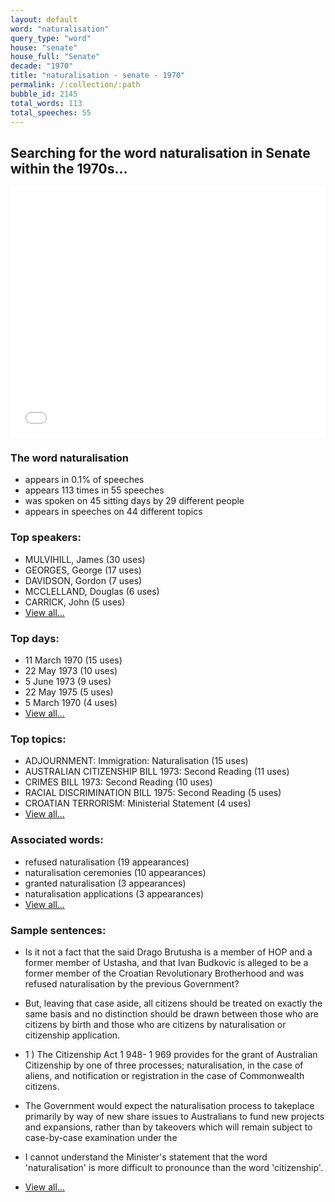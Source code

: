 ```yaml
---
layout: default
word: "naturalisation"
query_type: "word"
house: "senate"
house_full: "Senate"
decade: "1970"
title: "naturalisation - senate - 1970"
permalink: /:collection/:path
bubble_id: 2145
total_words: 113
total_speeches: 55
---
```



## Searching for the word **naturalisation** in Senate within the 1970s...

<iframe width="100%" height="400" frameborder="0" scrolling="no" src="//plot.ly/~wragge/2145.embed"></iframe>

### The word **naturalisation**

* appears in 0.1% of speeches
* appears 113 times in 55 speeches
* was spoken on 45 sitting days by 29 different people
* appears in speeches on 44 different topics

### Top speakers:

* MULVIHILL, James (30 uses)
* GEORGES, George (17 uses)
* DAVIDSON, Gordon (7 uses)
* MCCLELLAND, Douglas (6 uses)
* CARRICK, John (5 uses)
* [View all...](speakers/)


### Top days:

* 11 March 1970 (15 uses)
* 22 May 1973 (10 uses)
* 5 June 1973 (9 uses)
* 22 May 1975 (5 uses)
* 5 March 1970 (4 uses)
* [View all...](days/)


### Top topics:

* ADJOURNMENT: Immigration: Naturalisation (15 uses)
* AUSTRALIAN CITIZENSHIP BILL 1973: Second Reading (11 uses)
* CRIMES BILL 1973: Second Reading (10 uses)
* RACIAL DISCRIMINATION BILL 1975: Second Reading (5 uses)
* CROATIAN TERRORISM: Ministerial Statement (4 uses)
* [View all...](topics/)


### Associated words:

* refused naturalisation (19 appearances)
* naturalisation ceremonies (10 appearances)
* granted naturalisation (3 appearances)
* naturalisation applications (3 appearances)
* [View all...](collocations/)


### Sample sentences:

* Is it not a fact that the said Drago  Brutusha  is a member of HOP and a former member of Ustasha, and that Ivan Budkovic is alleged to be a former member of the Croatian Revolutionary Brotherhood and was refused <span class="highlight">naturalisation</span> by the previous Government?

* But, leaving that case aside, all citizens should be treated on exactly the same basis and no distinction should be drawn between those who are citizens by birth and those who are citizens by <span class="highlight">naturalisation</span> or citizenship application.

* 1 ) The Citizenship Act 1 948- 1 969 provides for the grant of Australian Citizenship by one of three processes; <span class="highlight">naturalisation</span>, in the case of aliens, and notification or registration in the case of Commonwealth citizens.

* The Government would expect the <span class="highlight">naturalisation</span> process to takeplace primarily by way of new share issues to Australians to fund new projects and expansions, rather than by takeovers which will remain subject to case-by-case examination under the

* I cannot understand the Minister's statement that the word '<span class="highlight">naturalisation</span>' is more difficult to pronounce than the word 'citizenship'.

* [View all...](contexts/)
